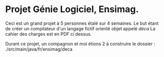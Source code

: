 # Projet Génie Logiciel, Ensimag.

Ceci est un grand projet à 5 personnes étalé sur 4 semaines.
Le but étant de créer un compilateur d'un langage fictif orienté objet appelé *déca*
La cahier des charges est en PDF ci dessus.

Durant ce projet, un compagnon et moi étions 2 à construire le dossier :
./src/main/java/fr/ensimag/deca

